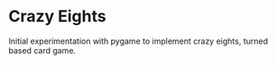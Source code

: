 # Crazy Eights
Initial experimentation with pygame to implement crazy eights, turned based card game.
